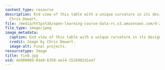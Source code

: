 ```yaml
---
content_type: resource
description: End view of this table with a unique curvature in its design. Image by
  Chris Dewart.
file: /media/https%3A/open-learning-course-data-rc.s3.amazonaws.com/4-296-furniture-making-spring-2005/4e08800d01e86350ae141528902d1aa7_fin8.jpg
file_type: image/jpeg
image_metadata:
  caption: End view of this table with a unique curvature in its design.
  credit: Image by Chris Dewart.
  image-alt: Final projects.
resourcetype: Image
title: fin8.jpg
uid: 4e08800d-01e8-6350-ae14-1528902d1aa7
---
```

